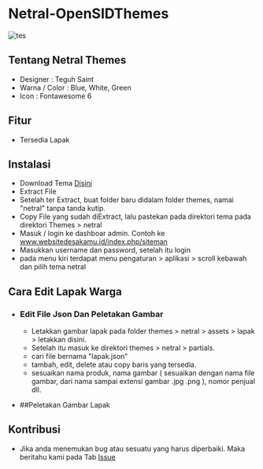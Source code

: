 # Netral-OpenSIDThemes
![tes](https://user-images.githubusercontent.com/75825300/120944155-2d403280-c75d-11eb-9fc7-e644db0b5377.png)

## Tentang Netral Themes
- Designer : Teguh Saint 
- Warna / Color : Blue, White,  Green
- Icon : Fontawesome 6

## Fitur
- Tersedia Lapak

## Instalasi

- Download Tema [Disini]( https://github.com/teguhsaint/Netral-OpenSIDThemes/archive/refs/heads/main.zip
)
- Extract File
- Setelah ter Extract, buat folder baru didalam folder themes, namai "netral" tanpa tanda kutip.
- Copy File yang sudah diExtract, lalu pastekan pada direktori tema pada direktori Themes > netral
- Masuk / login ke dashboar admin. Contoh ke www.websitedesakamu.id/index.php/siteman
- Masukkan username dan password, setelah itu login
- pada menu kiri terdapat menu pengaturan > aplikasi > scroll kebawah dan pilih tema netral

## Cara Edit Lapak Warga
- ### Edit File Json Dan Peletakan Gambar

  - Letakkan gambar lapak pada folder themes > netral > assets > lapak > letakkan disini.
  - Setelah itu masuk ke direktori themes > netral > partials.
  - cari file bernama "lapak.json"
  - tambah, edit, delete atau copy baris yang tersedia.
  - sesuaikan nama produk, nama gambar ( sesuaikan dengan nama file gambar, dari nama sampai extensi gambar .jpg .png ), nomor penjual dll.
  
- ##Peletakan Gambar Lapak

## Kontribusi
- Jika anda menemukan bug atau sesuatu yang harus diperbaiki. Maka beritahu kami pada Tab [Issue](https://github.com/teguhsaint/Netral-OpenSIDThemes/issues)
